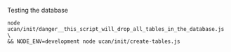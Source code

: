 Testing the database

```
node ucan/init/danger__this_script_will_drop_all_tables_in_the_database.js \
&& NODE_ENV=development node ucan/init/create-tables.js
```